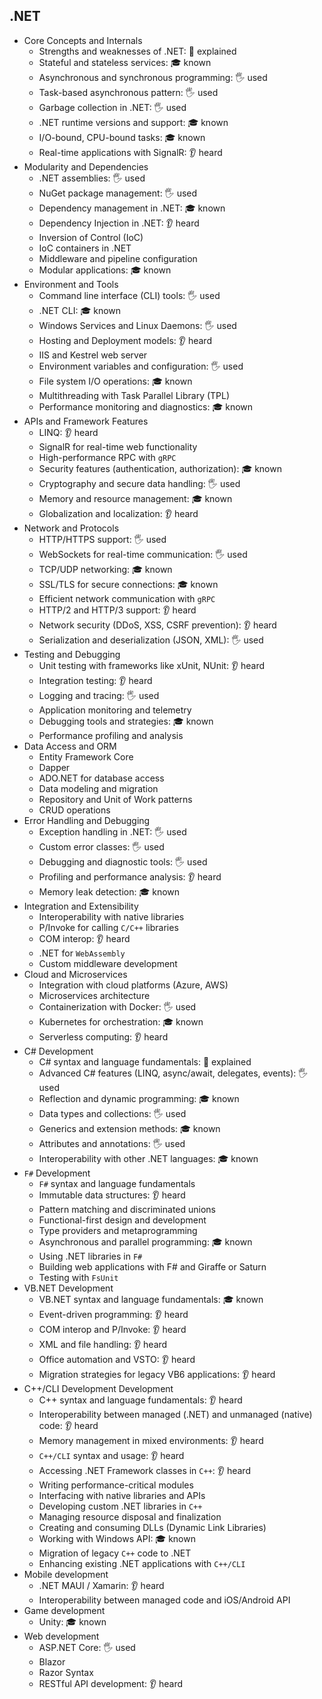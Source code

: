 ## .NET

- Core Concepts and Internals
  - Strengths and weaknesses of .NET: 🙋 explained
  - Stateful and stateless services: 🎓 known
  - Asynchronous and synchronous programming: 🖐️ used
  - Task-based asynchronous pattern: 🖐️ used
  - Garbage collection in .NET: 🖐️ used
  - .NET runtime versions and support: 🎓 known
  - I/O-bound, CPU-bound tasks: 🎓 known
  - Real-time applications with SignalR: 👂 heard
- Modularity and Dependencies
  - .NET assemblies: 🖐️ used
  - NuGet package management: 🖐️ used
  - Dependency management in .NET: 🎓 known
  - Dependency Injection in .NET: 👂 heard
  - Inversion of Control (IoC)
  - IoC containers in .NET
  - Middleware and pipeline configuration
  - Modular applications: 🎓 known
- Environment and Tools
  - Command line interface (CLI) tools: 🖐️ used
  - .NET CLI: 🎓 known
  - Windows Services and Linux Daemons: 🖐️ used
  - Hosting and Deployment models: 👂 heard
  - IIS and Kestrel web server
  - Environment variables and configuration: 🖐️ used
  - File system I/O operations: 🎓 known
  - Multithreading with Task Parallel Library (TPL)
  - Performance monitoring and diagnostics: 🎓 known
- APIs and Framework Features
  - LINQ: 👂 heard
  - SignalR for real-time web functionality
  - High-performance RPC with `gRPC`
  - Security features (authentication, authorization): 🎓 known
  - Cryptography and secure data handling: 🖐️ used
  - Memory and resource management: 🎓 known
  - Globalization and localization: 👂 heard
- Network and Protocols
  - HTTP/HTTPS support: 🖐️ used
  - WebSockets for real-time communication: 🖐️ used
  - TCP/UDP networking: 🎓 known
  - SSL/TLS for secure connections: 🎓 known
  - Efficient network communication with `gRPC`
  - HTTP/2 and HTTP/3 support: 👂 heard
  - Network security (DDoS, XSS, CSRF prevention): 👂 heard
  - Serialization and deserialization (JSON, XML): 🖐️ used
- Testing and Debugging
  - Unit testing with frameworks like xUnit, NUnit: 👂 heard
  - Integration testing: 👂 heard
  - Logging and tracing: 🖐️ used
  - Application monitoring and telemetry
  - Debugging tools and strategies: 🎓 known
  - Performance profiling and analysis
- Data Access and ORM
  - Entity Framework Core
  - Dapper
  - ADO.NET for database access
  - Data modeling and migration
  - Repository and Unit of Work patterns
  - CRUD operations
- Error Handling and Debugging
  - Exception handling in .NET: 🖐️ used
  - Custom error classes: 🖐️ used
  - Debugging and diagnostic tools: 🖐️ used
  - Profiling and performance analysis: 👂 heard
  - Memory leak detection: 🎓 known
- Integration and Extensibility
  - Interoperability with native libraries
  - P/Invoke for calling `C/C++` libraries
  - COM interop: 👂 heard
  - .NET for `WebAssembly`
  - Custom middleware development
- Cloud and Microservices
  - Integration with cloud platforms (Azure, AWS)
  - Microservices architecture
  - Containerization with Docker: 🖐️ used
  - Kubernetes for orchestration: 🎓 known
  - Serverless computing: 👂 heard
- C# Development
  - C# syntax and language fundamentals: 🙋 explained
  - Advanced C# features (LINQ, async/await, delegates, events): 🖐️ used
  - Reflection and dynamic programming: 🎓 known
  - Data types and collections: 🖐️ used
  - Generics and extension methods: 🎓 known
  - Attributes and annotations: 🖐️ used
  - Interoperability with other .NET languages: 🎓 known
- `F#` Development
  - `F#` syntax and language fundamentals
  - Immutable data structures: 👂 heard
  - Pattern matching and discriminated unions
  - Functional-first design and development
  - Type providers and metaprogramming
  - Asynchronous and parallel programming: 🎓 known
  - Using .NET libraries in `F#`
  - Building web applications with F# and Giraffe or Saturn
  - Testing with `FsUnit`
- VB.NET Development
  - VB.NET syntax and language fundamentals: 🎓 known
  - Event-driven programming: 👂 heard
  - COM interop and P/Invoke: 👂 heard
  - XML and file handling: 👂 heard
  - Office automation and VSTO: 👂 heard
  - Migration strategies for legacy VB6 applications: 👂 heard
- C++/CLI Development Development
  - C++ syntax and language fundamentals: 👂 heard
  - Interoperability between managed (.NET) and unmanaged (native) code: 👂 heard
  - Memory management in mixed environments: 👂 heard
  - `C++/CLI` syntax and usage: 👂 heard
  - Accessing .NET Framework classes in `C++`: 👂 heard
  - Writing performance-critical modules
  - Interfacing with native libraries and APIs
  - Developing custom .NET libraries in `C++`
  - Managing resource disposal and finalization
  - Creating and consuming DLLs (Dynamic Link Libraries)
  - Working with Windows API: 🎓 known
  - Migration of legacy `C++` code to .NET
  - Enhancing existing .NET applications with `C++/CLI`
- Mobile development
  - .NET MAUI / Xamarin: 👂 heard
  - Interoperability between managed code and iOS/Android API
- Game development
  - Unity: 🎓 known
- Web development
  - ASP.NET Core: 🖐️ used
  - Blazor
  - Razor Syntax
  - RESTful API development: 👂 heard
